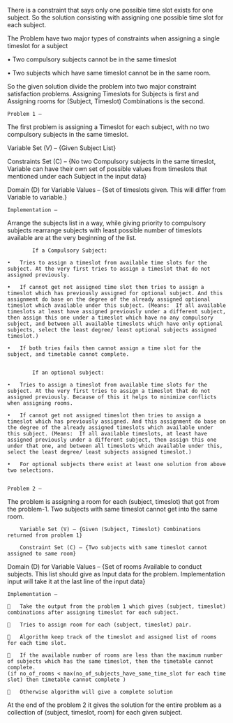 There is a constraint that says only one possible time slot exists for one subject. 
So the solution consisting with assigning one possible time slot for each subject. 

The Problem have two major types of constraints when assigning a single timeslot for a subject

•	Two compulsory subjects cannot be in the same timeslot

•	Two subjects which have same timeslot cannot be in the same room. 

So the given solution divide the problem into two major constraint satisfaction problems.
Assigning Timeslots for Subjects is first and Assigning rooms for (Subject, Timeslot) Combinations is the second. 

	Problem 1 – 

The first problem is assigning a Timeslot for each subject, with no two compulsory subjects in the same timeslot.  

Variable Set (V) – {Given Subject List}
		
Constraints Set (C) – {No two Compulsory subjects in the same timeslot, Variable can have their own set of possible values from timeslots that mentioned under each Subject in the input data}

Domain (D) for Variable Values – {Set of timeslots given. This will differ from Variable to variable.}
	
	Implementation – 
	
Arrange the subjects list in a way, while giving priority to compulsory subjects rearrange subjects with least possible number of timeslots available are at the very beginning of the list. 
			
			If a Compulsory Subject: 
			
	•	Tries to assign a timeslot from available time slots for the subject. At the very first tries to assign a timeslot that do not assigned previously. 
	
	•	If cannot get not assigned time slot then tries to assign a timeslot which has previously assigned for optional subject. And this assignment do base on the degree of the already assigned optional timeslot which available under this subject. (Means:  If all available timeslots at least have assigned previously under a different subject, then assign this one under a timeslot which have no any compulsory subject, and between all available timeslots which have only optional subjects, select the least degree/ least optional subjects assigned timeslot.)
	
	•	If both tries fails then cannot assign a time slot for the subject, and timetable cannot complete. 
	
	
			If an optional subject:
			
	•	Tries to assign a timeslot from available time slots for the subject. At the very first tries to assign a timeslot that do not assigned previously. Because of this it helps to minimize conflicts when assigning rooms.
	
	•	If cannot get not assigned timeslot then tries to assign a timeslot which has previously assigned. And this assignment do base on the degree of the already assigned timeslots which available under this subject. (Means:  If all available timeslots, at least have assigned previously under a different subject, then assign this one under that one, and between all timeslots which available under this, select the least degree/ least subjects assigned timeslot.) 
	
	•	For optional subjects there exist at least one solution from above two selections. 


	Problem 2 – 
	
The problem is assigning a room for each (subject, timeslot) that got from the problem-1. Two subjects with same timeslot cannot get into the same room.

		Variable Set (V) – {Given (Subject, Timeslot) Combinations returned from problem 1}
		
		Constraint Set (C) – {Two subjects with same timeslot cannot assigned to same room}
		
Domain (D) for Variable Values – {Set of rooms Available to conduct subjects. This list should give as Input data for the problem. Implementation input will take it at the last line of the input data}

	Implementation – 
	
		Take the output from the problem 1 which gives (subject, timeslot) combinations after assigning timeslot for each subject. 
	
		Tries to assign room for each (subject, timeslot) pair. 
	
		Algorithm keep track of the timeslot and assigned list of rooms for each time slot. 
	
		If the available number of rooms are less than the maximum number of subjects which has the same timeslot, then the timetable cannot complete. 
	(if no_of_rooms < max(no_of_subjects_have_same_time_slot for each time slot) then timetable cannot complete )
	
		Otherwise algorithm will give a complete solution

At the end of the problem 2 it gives the solution for the entire problem as a collection of (subject, timeslot, room) for each given subject.

